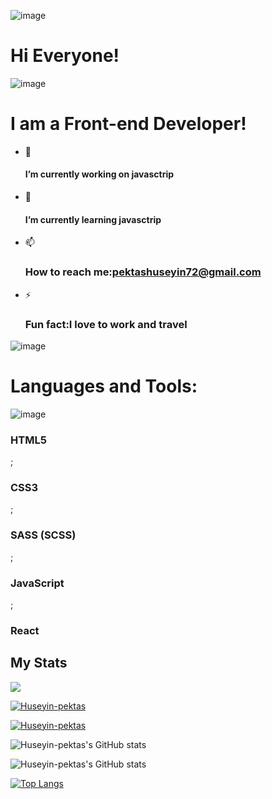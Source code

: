   ![image](https://camo.githubusercontent.com/8e51b9591bedfccc9e5a5d3f106ef81018b8ff8941af57a5abb8b46366e75e1a/68747470733a2f2f7777772e656d6f6a69616c6c2e636f6d2f696d616765732f36302f74656c656772616d2f31663931642e676966)
 <h1>Hi Everyone! </h1>



 ![image](https://camo.githubusercontent.com/8e51b9591bedfccc9e5a5d3f106ef81018b8ff8941af57a5abb8b46366e75e1a/68747470733a2f2f7777772e656d6f6a69616c6c2e636f6d2f696d616765732f36302f74656c656772616d2f31663931642e676966) <h1> I am a Front-end Developer! </h1>


- 🔭  <h4> I’m currently working on javasctrip</h4>
- 🌱  <h4> I’m currently learning javasctrip</h4>
- 📫 <h3>How to reach me:<a href="pektashuseyin72@gmail.com">pektashuseyin72@gmail.com</a></h3> 
- ⚡  <h3>Fun fact:I love to work and travel</h3>

![image](https://camo.githubusercontent.com/0b18a88610d111a97b991f2da1caecfca019746192cf8d330e7e25e6bc24491b/68747470733a2f2f7777772e656d6f6a69616c6c2e636f6d2f696d616765732f36302f74656c656772616d2f31663563322e676966)
<h1>Languages and Tools:</h1> 
  

![image](https://camo.githubusercontent.com/74daecca274c1ad3f7de7e4a6247c121cdd0bb63f6b6e8784e28fdea2b2ba55d/68747470733a2f2f7777772e656d6f6a69616c6c2e636f6d2f696d616765732f36302f74656c656772616d2f31663434392e676966)<h3>HTML5</h3> ;<h3>CSS3</h3>;<h3>SASS (SCSS)</h3>;<h3>JavaScript</h3>;<h3>React</h3>    
 

<h2>My Stats</h2>

<picture>
    <source media="(prefers-color-scheme: dark)" srcset="https://streak-stats.demolab.com?user=Huseyin-pektas&theme=dark" />
    <img src="https://streak-stats.demolab.com?user=Huseyin-pektas&theme=default" />
</picture>

[![Huseyin-pektas](https://streak-stats.demolab.com/?user=Huseyin-pektas&theme=dark)](https://git.io/streak-stats)

[![Huseyin-pektas](https://streak-stats.demolab.com/?user=Huseyin-pektas&currStreakNum=2FD3EB&fire=pink&sideLabels=F00&date_format=[Y.]n.j)](https://git.io/streak-stats)

![Huseyin-pektas's GitHub stats]([https://github-readme-stats.vercel.app/api?username=Huseyin-pektas&show_icons=true&theme=radical](https://streak-stats.demolab.com/?user=Huseyin-pektas&currStreakNum=2FD3EB&fire=pink&sideLabels=F00&date_format=[Y.]n.j)](https://git.io/streak-stats))


![Huseyin-pektas's GitHub stats](https://github-readme-stats.vercel.app/api?username=Huseyin-pektas&show_icons=true&theme=radical)



[![Top Langs](https://github-readme-stats.vercel.app/api/top-langs/?username=Huseyin-pektas&layout=compact)](https://github.com/Huseyin-pektas/github-readme-stats)
